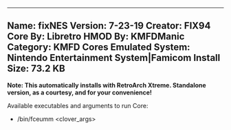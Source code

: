 -----------------------
Name: fixNES
Version: 7-23-19
Creator: FIX94
Core By: Libretro
HMOD By: KMFDManic
Category: KMFD Cores
Emulated System: Nintendo Entertainment System|Famicom
Install Size: 73.2 KB
-----------------------
**Note: This automatically installs with RetroArch Xtreme.  Standalone version, as a courtesy, and for your convenience!**

Available executables and arguments to run Core:
- /bin/fceumm <core> <rom> <clover_args>
